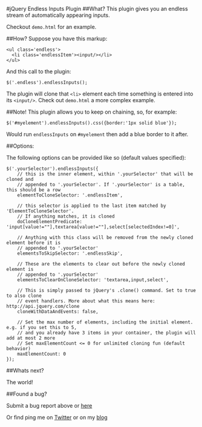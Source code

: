 #jQuery Endless Inputs Plugin
##What?
This plugin gives you an endless stream of automatically appearing inputs.

Checkout `demo.html` for an example.

##How?
Suppose you have this markup:

    <ul class='endless'>
	  <li class='endlessItem'><input/></li>
	</ul>

And this call to the plugin:

    $('.endless').endlessInputs();

The plugin will clone that `<li>` element each time something is entered into its `<input/>`. Check out `demo.html` a more complex example.

##Note!
This plugin allows you to keep on chaining, so, for example:

    $('#myelement').endlessInputs().css({border:'1px solid blue'});

Would run `endlessInputs` on `#myelement` then add a blue border to it after.


##Options:

The following options can be provided like so (default values specified):

    $('.yourSelector').endlessInputs({
		// this is the inner element, within '.yourSelector' that will be cloned and
		// appended to '.yourSelector'. If '.yourSelector' is a table, this should be a row
		elementToCloneSelector: '.endlessItem',
		
		// this selector is applied to the last item matched by 'ElementToCloneSelector'. 
		// If anything matches, it is cloned
		doCloneElementPredicate: 'input[value!=""],textarea[value!=""],select[selectedIndex!=0]',
		
		// Anything with this class will be removed from the newly cloned element before it is 
		// appended to '.yourSelector'
		elementsToSkipSelector: '.endlessSkip',
		
		// These are the elements to clear out before the newly cloned element is 
		// appended to '.yourSelector'
		elementsToClearOnCloneSelector: 'textarea,input,select',
		
		// This is simply passed to jQuery's .clone() command. Set to true to also clone
		// event handlers. More about what this means here: http://api.jquery.com/clone
		cloneWithDataAndEvents: false,
		
		// Set the max number of elements, including the initial element. e.g. if you set this to 5,
		// and you already have 3 items in your container, the plugin will add at most 2 more
		// Set maxElementCount <= 0 for unlimited cloning fun (default behavior)
		maxElementCount: 0
	});
	  

##Whats next?

The world!

##Found a bug? 

Submit a bug report above or [here](https://github.com/mharen/jquery-endless-inputs-plugin/issues)

Or find ping me on [Twitter](http://www.twitter.com/mharen) or on my [blog](http://blog.wassupy.com)
